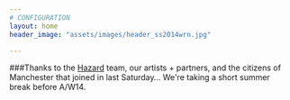 ```yaml
---
# CONFIGURATION
layout: home
header_image: "assets/images/header_ss2014wrn.jpg"

---
```

###Thanks to the [Hazard](/current/2014-hazard) team, our artists + partners, and the citizens of Manchester that joined in last Saturday… We're taking a short summer break before A/W14.
